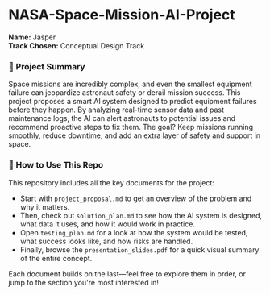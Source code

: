 # NASA-Space-Mission-AI-Project
**Name:** Jasper  
**Track Chosen:** Conceptual Design Track  

### 🚀 Project Summary  
Space missions are incredibly complex, and even the smallest equipment failure can jeopardize astronaut safety or derail mission success. This project proposes a smart AI system designed to predict equipment failures before they happen. By analyzing real-time sensor data and past maintenance logs, the AI can alert astronauts to potential issues and recommend proactive steps to fix them. The goal? Keep missions running smoothly, reduce downtime, and add an extra layer of safety and support in space.

### 📖 How to Use This Repo  
This repository includes all the key documents for the project:

- Start with `project_proposal.md` to get an overview of the problem and why it matters.  
- Then, check out `solution_plan.md` to see how the AI system is designed, what data it uses, and how it would work in practice.  
- Open `testing_plan.md` for a look at how the system would be tested, what success looks like, and how risks are handled.  
- Finally, browse the `presentation_slides.pdf` for a quick visual summary of the entire concept.

Each document builds on the last—feel free to explore them in order, or jump to the section you're most interested in!
